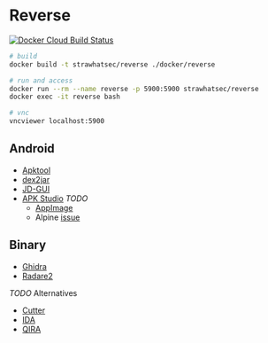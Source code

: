 # Reverse

[![Docker Cloud Build Status][build-image]][build-url]

[build-image]: https://img.shields.io/docker/cloud/build/strawhatsec/reverse?style=flat-square
[build-url]: https://hub.docker.com/r/strawhatsec/reverse

```bash
# build
docker build -t strawhatsec/reverse ./docker/reverse

# run and access
docker run --rm --name reverse -p 5900:5900 strawhatsec/reverse
docker exec -it reverse bash

# vnc
vncviewer localhost:5900
```

## Android

* [Apktool](https://ibotpeaches.github.io/Apktool)
* [dex2jar](https://github.com/pxb1988/dex2jar)
* [JD-GUI](http://java-decompiler.github.io)
* [APK Studio](https://github.com/vaibhavpandeyvpz/apkstudio) *TODO*
    - [AppImage](https://appimage.org)
    - Alpine [issue](https://github.com/AppImage/AppImageKit/issues/1015)

## Binary

* [Ghidra](https://ghidra-sre.org)
* [Radare2](https://www.radare.org)

*TODO* Alternatives
* [Cutter](https://cutter.re)
* [IDA](https://www.hex-rays.com/products/ida)
* [QIRA](https://qira.me)
